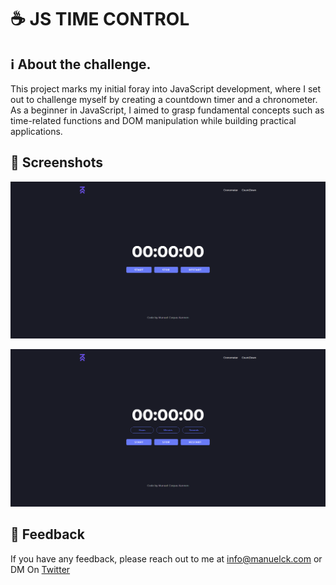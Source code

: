 
# ☕ JS TIME CONTROL

## ℹ️ About the challenge.
This project marks my initial foray into JavaScript development, where I set out to challenge myself by creating a countdown timer and a chronometer. As a beginner in JavaScript, I aimed to grasp fundamental concepts such as time-related functions and DOM manipulation while building practical applications.


## 📸 Screenshots

<p align="center">
  <img src="Final/Chrono.png">
</p>

<p align="center">
  <img src="Final/CountDown.png">
</p>


## 💬 Feedback

If you have any feedback, please reach out to me at info@manuelck.com or DM On [Twitter](https://twitter.com/manuelck_)
